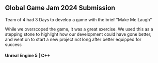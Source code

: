 ## Global Game Jam 2024 Submission

Team of 4 had 3 Days to develop a game with the brief "Make Me Laugh"

While we overscoped the game, it was a great exercise. We used this as a stepping stone to highlight how our development could have gone better, and went on to start a new project not long after better equipped for success

#### Unreal Engine 5 | C++
